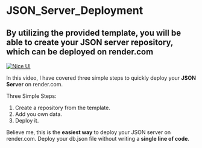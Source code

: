 # JSON_Server_Deployment




By utilizing the provided template, you will be able to create your JSON server repository, which can be deployed on render.com
--------------


[![Nice UI](https://img.youtube.com/vi/W9sbA1a2-Ag/0.jpg)](https://www.youtube.com/watch?v=W9sbA1a2-Ag)


In this video, I have covered three simple steps to quickly deploy your **JSON Server** on render.com.

Three Simple Steps:

1. Create a repository from the template.
2. Add you own data.
3. Deploy it.

Believe me, this is the **easiest way** to deploy your JSON server on render.com. Deploy your db.json file without writing a **single line of code**.


